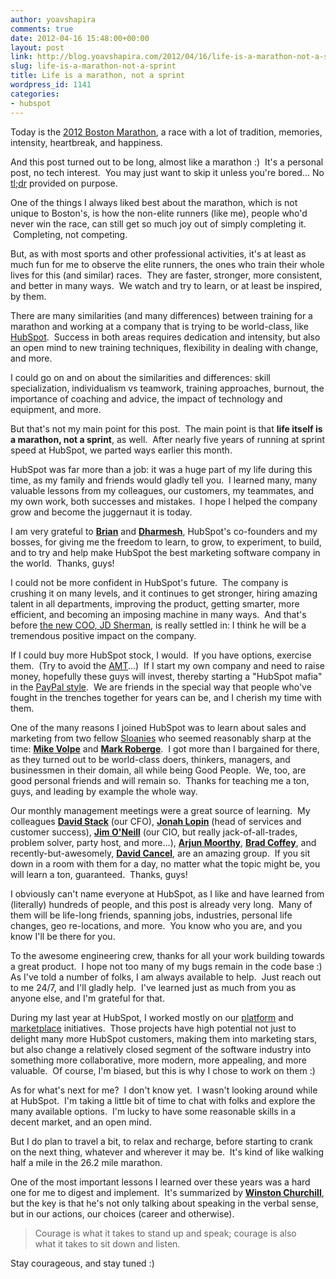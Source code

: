 ```yaml
---
author: yoavshapira
comments: true
date: 2012-04-16 15:48:00+00:00
layout: post
link: http://blog.yoavshapira.com/2012/04/16/life-is-a-marathon-not-a-sprint/
slug: life-is-a-marathon-not-a-sprint
title: Life is a marathon, not a sprint
wordpress_id: 1141
categories:
- hubspot
---
```


Today is the [2012 Boston Marathon](http://www.baa.org/), a race with a lot of tradition, memories, intensity, heartbreak, and happiness.  
  
And this post turned out to be long, almost like a marathon :)  It's a personal post, no tech interest.  You may just want to skip it unless you're bored... No [tl;dr](http://www.urbandictionary.com/define.php?term=tl%3Bdr) provided on purpose.  
  
One of the things I always liked best about the marathon, which is not unique to Boston's, is how the non-elite runners (like me), people who'd never win the race, can still get so much joy out of simply completing it.  Completing, not competing.  
  
But, as with most sports and other professional activities, it's at least as much fun for me to observe the elite runners, the ones who train their whole lives for this (and similar) races.  They are faster, stronger, more consistent, and better in many ways.  We watch and try to learn, or at least be inspired, by them.  
  
There are many similarities (and many differences) between training for a marathon and working at a company that is trying to be world-class, like [HubSpot](http://www.hubspot.com/).  Success in both areas requires dedication and intensity, but also an open mind to new training techniques, flexibility in dealing with change, and more.  
  
I could go on and on about the similarities and differences: skill specialization, individualism vs teamwork, training approaches, burnout, the importance of coaching and advice, the impact of technology and equipment, and more.  
  
But that's not my main point for this post.  The main point is that **life itself is a marathon, not a sprint**, as well.  After nearly five years of running at sprint speed at HubSpot, we parted ways earlier this month.  
  
HubSpot was far more than a job: it was a huge part of my life during this time, as my family and friends would gladly tell you.  I learned many, many valuable lessons from my colleagues, our customers, my teammates, and my own work, both successes and mistakes.  I hope I helped the company grow and become the juggernaut it is today.  
  
I am very grateful to **[Brian](https://twitter.com/#!/bhalligan)** and **[Dharmesh](https://twitter.com/#!/dharmesh)**, HubSpot's co-founders and my bosses, for giving me the freedom to learn, to grow, to experiment, to build, and to try and help make HubSpot the best marketing software company in the world.  Thanks, guys!  
  
I could not be more confident in HubSpot's future.  The company is crushing it on many levels, and it continues to get stronger, hiring amazing talent in all departments, improving the product, getting smarter, more efficient, and becoming an imposing machine in many ways.  And that's before [the new COO, JD Sherman](http://techcrunch.com/2012/02/08/eyeing-an-ipo-hubspot-adds-akamais-cfo-and-former-ibm-exec-jd-sherman-as-coo/), is really settled in: I think he will be a tremendous positive impact on the company.  
  
If I could buy more HubSpot stock, I would.  If you have options, exercise them.  (Try to avoid the [AMT](http://en.wikipedia.org/wiki/Alternative_Minimum_Tax)...)  If I start my own company and need to raise money, hopefully these guys will invest, thereby starting a "HubSpot mafia" in the [PayPal style](http://en.wikipedia.org/wiki/PayPal_Mafia).  We are friends in the special way that people who've fought in the trenches together for years can be, and I cherish my time with them.  
  
One of the many reasons I joined HubSpot was to learn about sales and marketing from two fellow [Sloanies](http://mitsloan.mit.edu/) who seemed reasonably sharp at the time: **[Mike Volpe](https://twitter.com/#!/mvolpe)** and [**Mark Roberge**](https://twitter.com/#!/markroberge).  I got more than I bargained for there, as they turned out to be world-class doers, thinkers, managers, and businessmen in their domain, all while being Good People.  We, too, are good personal friends and will remain so.  Thanks for teaching me a ton, guys, and leading by example the whole way.  
  
Our monthly management meetings were a great source of learning.  My colleagues **[David Stack](http://www.hubspot.com/company/management/david-stack-cfo/)** (our CFO), **[Jonah Lopin](https://twitter.com/#!/JonahLopin)** (head of services and customer success), [**Jim O'Neill**](https://twitter.com/#!/jajoneill) (our CIO, but really jack-of-all-trades, problem solver, party host, and more...), [**Arjun Moorthy**](https://twitter.com/#!/juicemoorthy), [**Brad Coffey**](https://twitter.com/#!/bradfordcoffey), and recently-but-awesomely, **[David Cancel](https://twitter.com/#!/dcancel)**, are an amazing group.  If you sit down in a room with them for a day, no matter what the topic might be, you will learn a ton, guaranteed.  Thanks, guys!  
  
I obviously can't name everyone at HubSpot, as I like and have learned from (literally) hundreds of people, and this post is already very long.  Many of them will be life-long friends, spanning jobs, industries, personal life changes, geo re-locations, and more.  You know who you are, and you know I'll be there for you.  
  
To the awesome engineering crew, thanks for all your work building towards a great product.  I hope not too many of my bugs remain in the code base :) As I've told a number of folks, I am always available to help.  Just reach out to me 24/7, and I'll gladly help.  I've learned just as much from you as anyone else, and I'm grateful for that.  
  
During my last year at HubSpot, I worked mostly on our [platform](http://developers.hubspot.com/) and [marketplace](http://marketplace.hubspot.com/) initiatives.  Those projects have high potential not just to delight many more HubSpot customers, making them into marketing stars, but also change a relatively closed segment of the software industry into something more collaborative, more modern, more appealing, and more valuable.  Of course, I'm biased, but this is why I chose to work on them :)   
  
As for what's next for me?  I don't know yet.  I wasn't looking around while at HubSpot.  I'm taking a little bit of time to chat with folks and explore the many available options.  I'm lucky to have some reasonable skills in a decent market, and an open mind.   
  
But I do plan to travel a bit, to relax and recharge, before starting to crank on the next thing, whatever and wherever it may be.  It's kind of like walking half a mile in the 26.2 mile marathon.   
  
One of the most important lessons I learned over these years was a hard one for me to digest and implement.  It's summarized by **[Winston Churchill](http://en.wikipedia.org/wiki/Winston_Churchill)**, but the key is that he's not only talking about speaking in the verbal sense, but in our actions, our choices (career and otherwise).  


<blockquote>Courage is what it takes to stand up and speak; courage is also what it takes to sit down and listen.</blockquote>

Stay courageous, and stay tuned :)  
  
  
  
  
  
  
  
  
  
  
  


